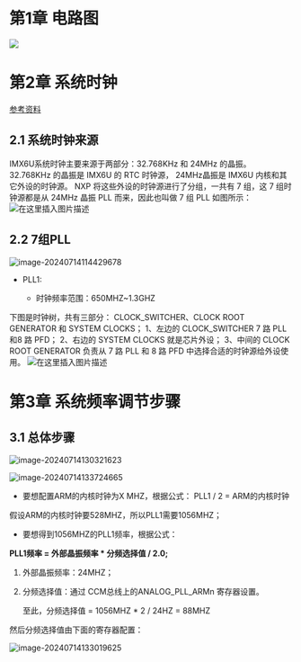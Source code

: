 # 第1章 电路图

![](E:\Hardware\Imx6ull\Workspace\imx6ull_learn\imx6ull_learn_notes_img\imx6ull_晶振.png)

# 第2章 系统时钟

[参考资料](https://qingmu.blog.csdn.net/article/details/108237599)

## 2.1 系统时钟来源

IMX6U系统时钟主要来源于两部分：32.768KHz 和 24MHz 的晶振。
32.768KHz 的晶振是 IMX6U 的 RTC 时钟源， 24MHz晶振是 IMX6U 内核和其它外设的时钟源。
NXP 将这些外设的时钟源进行了分组，一共有 7 组，这 7 组时钟源都是从 24MHz 晶振 PLL 而来，因此也叫做 7 组 PLL
如图所示：
![在这里插入图片描述](E:\Hardware\Imx6ull\Workspace\imx6ull_learn\imx6ull_learn_notes_img\watermark,type_d3F5LXplbmhlaQ,shadow_50,text_Q1NETiBA5Y-k6LaK572h,size_20,color_FFFFFF,t_70,g_se,x_16.png)

## 2.2 7组PLL

![image-20240714114429678](E:\Hardware\Imx6ull\Workspace\imx6ull_learn\imx6ull_learn_notes_img\image-20240714114429678.png)


- PLL1:

  - 时钟频率范围：650MHZ~1.3GHZ

    

下图是时钟树，共有三部分： CLOCK_SWITCHER、CLOCK ROOT GENERATOR 和 SYSTEM CLOCKS；
1、左边的 CLOCK_SWITCHER 7 路 PLL 和8 路 PFD；
2、右边的 SYSTEM CLOCKS 就是芯片外设；
3、中间的 CLOCK ROOT GENERATOR 负责从 7 路 PLL 和 8 路 PFD 中选择合适的时钟源给外设使用。
![在这里插入图片描述](E:\Hardware\Imx6ull\Workspace\imx6ull_learn\imx6ull_learn_notes_img\watermark,type_d3F5LXplbmhlaQ,shadow_50,text_Q1NETiBA5Y-k6LaK572h,size_20,color_FFFFFF,t_70,g_se,x_16-17202586651262.png)



# 第3章 系统频率调节步骤

## 3.1 总体步骤

![image-20240714130321623](E:\Hardware\Imx6ull\Workspace\imx6ull_learn\imx6ull_learn_notes_img\image-20240714130321623.png)



![image-20240714133724665](E:\Hardware\Imx6ull\Workspace\imx6ull_learn\imx6ull_learn_notes_img\image-20240714133724665.png)



- 要想配置ARM的内核时钟为X MHZ，根据公式：
  PLL1 / 2 = ARM的内核时钟

假设ARM的内核时钟要528MHZ，所以PLL1需要1056MHZ；

- 要想得到1056MHZ的PLL1频率，根据公式：

**PLL1频率 = 外部晶振频率 * 分频选择值 / 2.0;**

1. 外部晶振频率：24MHZ；

2. 分频选择值：通过 CCM总线上的ANALOG_PLL_ARMn 寄存器设置。

   至此，分频选择值 = 1056MHZ * 2 / 24HZ = 88MHZ

然后分频选择值由下面的寄存器配置：

![image-20240714133019625](E:\Hardware\Imx6ull\Workspace\imx6ull_learn\imx6ull_learn_notes_img\image-20240714133019625.png)















